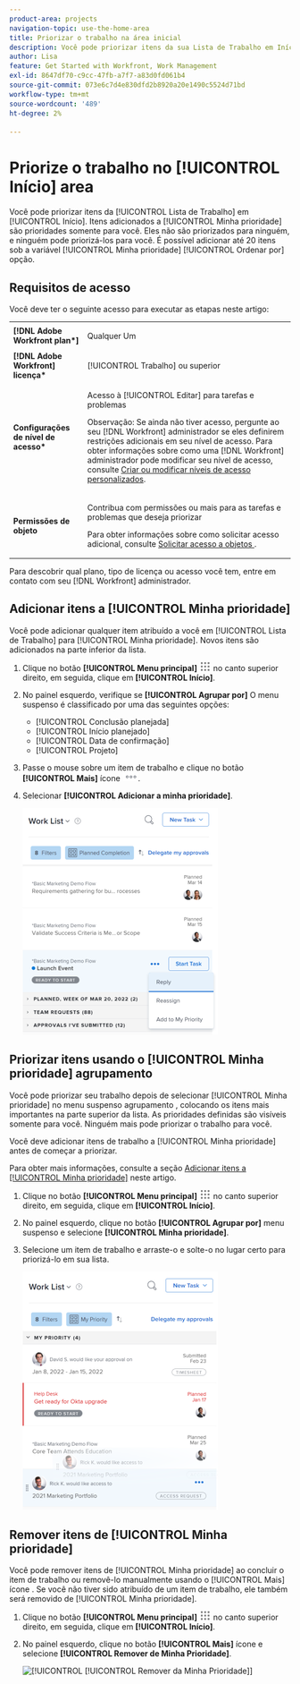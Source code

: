 ```yaml
---
product-area: projects
navigation-topic: use-the-home-area
title: Priorizar o trabalho na área inicial
description: Você pode priorizar itens da sua Lista de Trabalho em Início. Itens que você adicionar a Minha prioridade são prioridades somente para você. Eles não são priorizados para ninguém, e ninguém pode priorizá-los para você. É possível adicionar até 20 itens sob a variável [!UICONTROL Minha Classificação prioritária por] opção.
author: Lisa
feature: Get Started with Workfront, Work Management
exl-id: 8647df70-c9cc-47fb-a7f7-a83d0fd061b4
source-git-commit: 073e6c7d4e830dfd2b8920a20e1490c5524d71bd
workflow-type: tm+mt
source-wordcount: '489'
ht-degree: 2%

---
```


# Priorize o trabalho no [!UICONTROL Início] area

Você pode priorizar itens da [!UICONTROL Lista de Trabalho] em [!UICONTROL Início]. Itens adicionados a [!UICONTROL Minha prioridade] são prioridades somente para você. Eles não são priorizados para ninguém, e ninguém pode priorizá-los para você. É possível adicionar até 20 itens sob a variável [!UICONTROL Minha prioridade] [!UICONTROL Ordenar por] opção.

## Requisitos de acesso

Você deve ter o seguinte acesso para executar as etapas neste artigo:

<table style="table-layout:auto"> 
 <col> 
 </col> 
 <col> 
 </col> 
 <tbody> 
  <tr> 
   <td role="rowheader"><strong>[!DNL Adobe Workfront plan*]</strong></td> 
   <td> <p>Qualquer Um</p> </td> 
  </tr> 
  <tr> 
   <td role="rowheader"><strong>[!DNL Adobe Workfront] licença*</strong></td> 
   <td> <p>[!UICONTROL Trabalho] ou superior</p> </td> 
  </tr> 
  <tr> 
   <td role="rowheader"><strong>Configurações de nível de acesso*</strong></td> 
   <td> <p>Acesso à [!UICONTROL Editar] para tarefas e problemas</p> <p>Observação: Se ainda não tiver acesso, pergunte ao seu [!DNL Workfront] administrador se eles definirem restrições adicionais em seu nível de acesso. Para obter informações sobre como uma [!DNL Workfront] administrador pode modificar seu nível de acesso, consulte <a href="../../../administration-and-setup/add-users/configure-and-grant-access/create-modify-access-levels.md" class="MCXref xref">Criar ou modificar níveis de acesso personalizados</a>.</p> </td> 
  </tr> 
  <tr> 
   <td role="rowheader"><strong>Permissões de objeto</strong></td> 
   <td> <p>Contribua com permissões ou mais para as tarefas e problemas que deseja priorizar</p> <p>Para obter informações sobre como solicitar acesso adicional, consulte <a href="../../../workfront-basics/grant-and-request-access-to-objects/request-access.md" class="MCXref xref">Solicitar acesso a objetos </a>.</p> </td> 
  </tr> 
 </tbody> 
</table>

Para descobrir qual plano, tipo de licença ou acesso você tem, entre em contato com seu [!DNL Workfront] administrador.

## Adicionar itens a [!UICONTROL Minha prioridade]

Você pode adicionar qualquer item atribuído a você em [!UICONTROL Lista de Trabalho] para [!UICONTROL Minha prioridade]. Novos itens são adicionados na parte inferior da lista.

1. Clique no botão **[!UICONTROL Menu principal]** ![](assets/main-menu-icon.png) no canto superior direito, em seguida, clique em **[!UICONTROL Início]**.
1. No painel esquerdo, verifique se **[!UICONTROL Agrupar por]** O menu suspenso é classificado por uma das seguintes opções:

   * [!UICONTROL Conclusão planejada]
   * [!UICONTROL Início planejado]
   * [!UICONTROL Data de confirmação]
   * [!UICONTROL Projeto]

1. Passe o mouse sobre um item de trabalho e clique no botão **[!UICONTROL Mais]** ícone ![](assets/more-icon.png).

1. Selecionar **[!UICONTROL Adicionar a minha prioridade]**.

   ![](assets/getting-started-my-priority-group-by-drop-down-nwe-350x405.png)

## Priorizar itens usando o [!UICONTROL Minha prioridade] agrupamento

Você pode priorizar seu trabalho depois de selecionar [!UICONTROL Minha prioridade] no menu suspenso agrupamento , colocando os itens mais importantes na parte superior da lista. As prioridades definidas são visíveis somente para você. Ninguém mais pode priorizar o trabalho para você.

Você deve adicionar itens de trabalho a [!UICONTROL Minha prioridade] antes de começar a priorizar.

Para obter mais informações, consulte a seção [Adicionar itens a [!UICONTROL Minha prioridade]](#add-items-to-my-priority) neste artigo.

1. Clique no botão **[!UICONTROL Menu principal]** ![](assets/main-menu-icon.png) no canto superior direito, em seguida, clique em **[!UICONTROL Início]**.
1. No painel esquerdo, clique no botão **[!UICONTROL Agrupar por]** menu suspenso e selecione **[!UICONTROL Minha prioridade]**.

1. Selecione um item de trabalho e arraste-o e solte-o no lugar certo para priorizá-lo em sua lista.

   ![](assets/drag-drop-my-priority-with-group-by-menu-nwe-350x426.png)

## Remover itens de [!UICONTROL Minha prioridade]

Você pode remover itens de [!UICONTROL Minha prioridade] ao concluir o item de trabalho ou removê-lo manualmente usando o [!UICONTROL Mais] ícone . Se você não tiver sido atribuído de um item de trabalho, ele também será removido de [!UICONTROL Minha prioridade].

1. Clique no botão **[!UICONTROL Menu principal]** ![](assets/main-menu-icon.png) no canto superior direito, em seguida, clique em **[!UICONTROL Início]**.
1. No painel esquerdo, clique no botão **[!UICONTROL Mais]** ícone e selecione **[!UICONTROL Remover de Minha Prioridade]**.

   ![[!UICONTROL [!UICONTROL Remover da Minha Prioridade]]](assets/getting-started-remove-from-priority-nwe-350x395.png)
